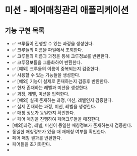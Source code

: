 # 미션 - 페어매칭관리 애플리케이션

## 기능 구현 목록
- ✅ 크루들이 진행할 수 있는 과정을 생성한다.
- ✅ 크루들의 이름을 파일에서 조회한다.
- ✅ 크루들의 이름과 과정을 통해 크루정보를 반환한다.
- ✅ 크루정보들을 그룹화하여 반환한다.
- ✅ [예외] 크루들의 이름이 중복되는지 검증한다.
- ✅ 사용할 수 있는 기능들을 생성한다.
- ✅ [예외] 기능이 실제로 존재하는지 검증후 반환한다.
- ✅ 현재 존재하는 레벨과 미션을 생성한다.
- ✅ 과정, 레벨, 미션을 입력한다.
- ✅ [예외] 실제 존재하는 과정, 미션, 레벨인지 검증한다.
- ✅ 실제 존재하는 과정, 미션, 레벨을 생성한다.
- ✅ 매칭 정보가 동일한지 확인한다.
- ✅ 페어 매칭을 진행하여 페어크루들을 매칭한다.
- [예외]과정, 레벨, 미션이 동일한 매칭정보가 존재하는지 검증한다.
- 동일한 매칭정보가 있을 때 재매칭 여부를 확인한다.
- 페어 매칭 결과를 반환한다.
- 페어들을 초기화한다.
- 
